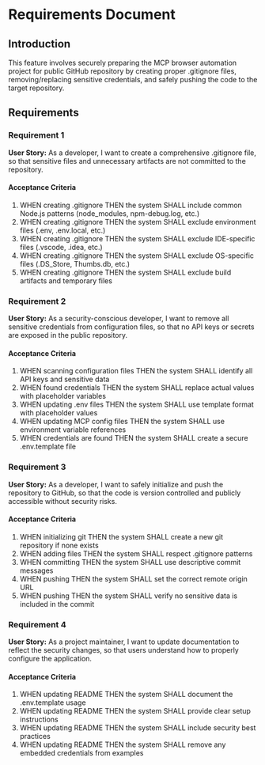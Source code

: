 # Requirements Document

## Introduction

This feature involves securely preparing the MCP browser automation project for public GitHub repository by creating proper .gitignore files, removing/replacing sensitive credentials, and safely pushing the code to the target repository.

## Requirements

### Requirement 1

**User Story:** As a developer, I want to create a comprehensive .gitignore file, so that sensitive files and unnecessary artifacts are not committed to the repository.

#### Acceptance Criteria

1. WHEN creating .gitignore THEN the system SHALL include common Node.js patterns (node_modules, npm-debug.log, etc.)
2. WHEN creating .gitignore THEN the system SHALL exclude environment files (.env, .env.local, etc.)
3. WHEN creating .gitignore THEN the system SHALL exclude IDE-specific files (.vscode, .idea, etc.)
4. WHEN creating .gitignore THEN the system SHALL exclude OS-specific files (.DS_Store, Thumbs.db, etc.)
5. WHEN creating .gitignore THEN the system SHALL exclude build artifacts and temporary files

### Requirement 2

**User Story:** As a security-conscious developer, I want to remove all sensitive credentials from configuration files, so that no API keys or secrets are exposed in the public repository.

#### Acceptance Criteria

1. WHEN scanning configuration files THEN the system SHALL identify all API keys and sensitive data
2. WHEN found credentials THEN the system SHALL replace actual values with placeholder variables
3. WHEN updating .env files THEN the system SHALL use template format with placeholder values
4. WHEN updating MCP config files THEN the system SHALL use environment variable references
5. WHEN credentials are found THEN the system SHALL create a secure .env.template file

### Requirement 3

**User Story:** As a developer, I want to safely initialize and push the repository to GitHub, so that the code is version controlled and publicly accessible without security risks.

#### Acceptance Criteria

1. WHEN initializing git THEN the system SHALL create a new git repository if none exists
2. WHEN adding files THEN the system SHALL respect .gitignore patterns
3. WHEN committing THEN the system SHALL use descriptive commit messages
4. WHEN pushing THEN the system SHALL set the correct remote origin URL
5. WHEN pushing THEN the system SHALL verify no sensitive data is included in the commit

### Requirement 4

**User Story:** As a project maintainer, I want to update documentation to reflect the security changes, so that users understand how to properly configure the application.

#### Acceptance Criteria

1. WHEN updating README THEN the system SHALL document the .env.template usage
2. WHEN updating README THEN the system SHALL provide clear setup instructions
3. WHEN updating README THEN the system SHALL include security best practices
4. WHEN updating README THEN the system SHALL remove any embedded credentials from examples